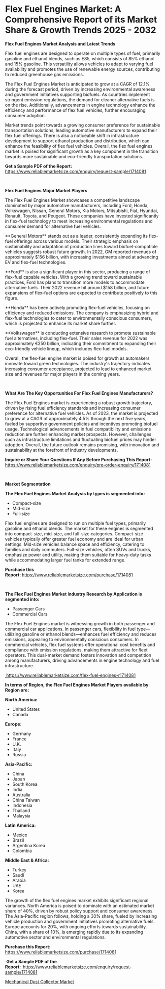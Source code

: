 <p><h1>Flex Fuel Engines Market: A Comprehensive Report of its Market Share & Growth Trends 2025 - 2032</h1></p><p><strong>Flex Fuel Engines Market Analysis and Latest Trends</strong></p>
<p><p>Flex fuel engines are designed to operate on multiple types of fuel, primarily gasoline and ethanol blends, such as E85, which consists of 85% ethanol and 15% gasoline. This versatility allows vehicles to adapt to varying fuel availability and promotes the use of renewable energy sources, contributing to reduced greenhouse gas emissions.</p><p>The Flex Fuel Engines Market is anticipated to grow at a CAGR of 12.1% during the forecast period, driven by increasing environmental awareness and government initiatives supporting biofuels. As countries implement stringent emission regulations, the demand for cleaner alternative fuels is on the rise. Additionally, advancements in engine technology enhance the efficiency and performance of flex fuel vehicles, further encouraging consumer adoption.</p><p>Market trends point towards a growing consumer preference for sustainable transportation solutions, leading automotive manufacturers to expand their flex fuel offerings. There is also a noticeable shift in infrastructure development to support ethanol production and distribution, which can enhance the feasibility of flex fuel vehicles. Overall, the flex fuel engines market is poised for significant growth as a key component in the transition towards more sustainable and eco-friendly transportation solutions.</p></p>
<p><strong>Get a Sample PDF of the Report:&nbsp;</strong> <a href="https://www.reliablemarketsize.com/enquiry/request-sample/1714081?utm_campaign=1766&utm_medium=2&utm_source=Github&utm_content=ia&utm_term=11012025&utm_id=flex-fuel-engines">https://www.reliablemarketsize.com/enquiry/request-sample/1714081</a></p>
<p>&nbsp;</p>
<p><strong>Flex Fuel Engines Major Market Players</strong></p>
<p><p>The Flex Fuel Engines Market showcases a competitive landscape dominated by major automotive manufacturers, including Ford, Honda, Volkswagen, Nissan, General Motors, Kia Motors, Mitsubishi, Fiat, Hyundai, Renault, Toyota, and Peugeot. These companies have invested significantly in flex-fuel technology to meet increasing environmental regulations and consumer demand for alternative fuel vehicles.</p><p>**General Motors** stands out as a leader, consistently expanding its flex-fuel offerings across various models. Their strategic emphasis on sustainability and adaptation of production lines toward biofuel-compatible vehicles suggests robust future growth. In 2022, GM reported revenues of approximately $156 billion, with increasing investments aimed at advancing EV and flex-fuel technologies.</p><p>**Ford** is also a significant player in this sector, producing a range of flex-fuel capable vehicles. With a growing trend toward sustainable practices, Ford has plans to transition more models to accommodate alternative fuels. Their 2022 revenue hit around $158 billion, and future expansions of flex-fuel options are expected to contribute positively to this figure.</p><p>**Honda** has been actively promoting flex-fuel vehicles, focusing on efficiency and reduced emissions. The company is emphasizing hybrid and flex-fuel technologies to cater to environmentally conscious consumers, which is projected to enhance its market share further.</p><p>**Volkswagen** is conducting extensive research to promote sustainable fuel alternatives, including flex-fuel. Their sales revenue for 2022 was approximately €250 billion, indicating their commitment to expanding their eco-friendly vehicle lineup, which includes flex-fuel models.</p><p>Overall, the flex-fuel engine market is poised for growth as automakers innovate toward green technologies. The industry's trajectory indicates increasing consumer acceptance, projected to lead to enhanced market size and revenues for major players in the coming years.</p></p>
<p>&nbsp;</p>
<p><strong>What Are The Key Opportunities For Flex Fuel Engines Manufacturers?</strong></p>
<p><p>The Flex Fuel Engines market is experiencing a robust growth trajectory, driven by rising fuel efficiency standards and increasing consumer preference for alternative fuel vehicles. As of 2023, the market is projected to grow at a CAGR of approximately 4.5% through the next five years, fueled by supportive government policies and incentives promoting biofuel usage. Technological advancements in fuel compatibility and emissions reduction are further enhancing market prospects. However, challenges such as infrastructure limitations and fluctuating biofuel prices may hinder adoption. Overall, the future outlook remains promising, with innovation and sustainability at the forefront of industry developments.</p></p>
<p><strong>Inquire or Share Your Questions If Any Before Purchasing This Report:</strong> <a href="https://www.reliablemarketsize.com/enquiry/pre-order-enquiry/1714081?utm_campaign=1766&utm_medium=2&utm_source=Github&utm_content=ia&utm_term=11012025&utm_id=flex-fuel-engines">https://www.reliablemarketsize.com/enquiry/pre-order-enquiry/1714081</a></p>
<p>&nbsp;</p>
<p><strong>Market Segmentation</strong></p>
<p><strong>The Flex Fuel Engines Market Analysis by types is segmented into:</strong></p>
<p><ul><li>Compact-size</li><li>Mid-size</li><li>Full-size</li></ul></p>
<p><p>Flex fuel engines are designed to run on multiple fuel types, primarily gasoline and ethanol blends. The market for these engines is segmented into compact-size, mid-size, and full-size categories. Compact-size vehicles typically offer greater fuel economy and are ideal for urban settings. Mid-size vehicles balance space and efficiency, catering to families and daily commuters. Full-size vehicles, often SUVs and trucks, emphasize power and utility, making them suitable for heavy-duty tasks while accommodating larger fuel tanks for extended range.</p></p>
<p><strong>Purchase this Report:&nbsp;</strong><a href="https://www.reliablemarketsize.com/purchase/1714081?utm_campaign=1766&utm_medium=2&utm_source=Github&utm_content=ia&utm_term=11012025&utm_id=flex-fuel-engines">https://www.reliablemarketsize.com/purchase/1714081</a></p>
<p>&nbsp;</p>
<p><strong>The Flex Fuel Engines Market Industry Research by Application is segmented into:</strong></p>
<p><ul><li>Passenger Cars</li><li>Commercial Cars</li></ul></p>
<p><p>The Flex Fuel Engines market is witnessing growth in both passenger and commercial car applications. In passenger cars, flexibility in fuel type—utilizing gasoline or ethanol blends—enhances fuel efficiency and reduces emissions, appealing to environmentally conscious consumers. In commercial vehicles, flex fuel systems offer operational cost benefits and compliance with emission regulations, making them attractive for fleet operators. This dual-market demand fosters innovation and competition among manufacturers, driving advancements in engine technology and fuel infrastructure.</p></p>
<p><a href="https://www.reliablemarketsize.com/flex-fuel-engines-r1714081?utm_campaign=1766&utm_medium=2&utm_source=Github&utm_content=ia&utm_term=11012025&utm_id=flex-fuel-engines">&nbsp;https://www.reliablemarketsize.com/flex-fuel-engines-r1714081</a></p>
<p><strong>In terms of Region, the Flex Fuel Engines Market Players available by Region are:</strong></p>
<p>
    <p> <strong> North America: </strong>
        <ul>
            <li>United States</li>
            <li>Canada</li>
        </ul>
        </p> 
    <p> <strong> Europe: </strong>
        <ul>
            <li>Germany</li>
            <li>France</li>
            <li>U.K.</li>
            <li>Italy</li>
            <li>Russia</li>
        </ul>
        </p> 
    <p> <strong> Asia-Pacific: </strong>
        <ul>
            <li>China</li>
            <li>Japan</li>
            <li>South Korea</li>
            <li>India</li>
            <li>Australia</li>
            <li>China Taiwan</li>
            <li>Indonesia</li>
            <li>Thailand</li>
            <li>Malaysia</li>
        </ul>
        </p> 
    <p> <strong> Latin America: </strong>
        <ul>
            <li>Mexico</li>
            <li>Brazil</li>
            <li>Argentina Korea</li>
            <li>Colombia</li>
        </ul>
        </p> 
    <p> <strong> Middle East & Africa: </strong>
        <ul>
            <li>Turkey</li>
            <li>Saudi</li>
            <li>Arabia</li>
            <li>UAE</li>
            <li>Korea</li>
        </ul>
    </p>
    </p>
<p><p>The growth of the flex fuel engines market exhibits significant regional variances. North America is poised to dominate with an estimated market share of 40%, driven by robust policy support and consumer awareness. The Asia-Pacific region follows, holding a 30% share, fueled by increasing vehicle production and government initiatives promoting alternative fuels. Europe accounts for 20%, with ongoing efforts towards sustainability. China, with a share of 10%, is emerging rapidly due to its expanding automotive sector and environmental regulations.</p></p>
<p><strong>Purchase this Report: </strong><a href="https://www.reliablemarketsize.com/purchase/1714081?utm_campaign=1766&utm_medium=2&utm_source=Github&utm_content=ia&utm_term=11012025&utm_id=flex-fuel-engines">https://www.reliablemarketsize.com/purchase/1714081</a></p>
<p>&nbsp;<strong>Get a Sample PDF of the Report:&nbsp;&nbsp;</strong><a href="https://www.reliablemarketsize.com/enquiry/request-sample/1714081?utm_campaign=1766&utm_medium=2&utm_source=Github&utm_content=ia&utm_term=11012025&utm_id=flex-fuel-engines">https://www.reliablemarketsize.com/enquiry/request-sample/1714081</a></p>
<p><strong></strong></p>
<p><p><a href="https://github.com/marlanamarvn/Market-Research-Report-List-1/blob/main/mechanical-dust-collector-market.md?utm_campaign=1766&utm_medium=2&utm_source=Github&utm_content=ia&utm_term=11012025&utm_id=flex-fuel-engines">Mechanical Dust Collector Market</a></p></p>